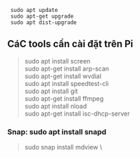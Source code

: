 ```
 sudo apt update
 sudo apt-get upgrade
 sudo apt dist-upgrade
```

## CáC tools cần cài đặt trên Pi
> sudo apt install screen \
> sudo apt-get install arp-scan \
> sudo apt-get install wvdial \
> sudo apt install speedtest-cli \
> sudo apt install git \
> sudo apt-get install ffmpeg \
> sudo apt install nload \
> sudo apt-get install isc-dhcp-server

### Snap: sudo apt install snapd
> sudo snap install mdview \





























